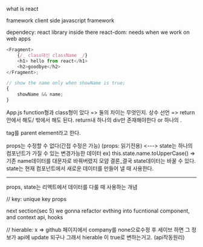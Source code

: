 what is react

framework
client side javascript framework

dependecy: react library inside there
react-dom: needs when we work on web apps

```javascript
<Fragment>
	{/_ class대신 className _/}
	<h1> hello from react</h1>
	<h2>goodbye</h2>
</Fragment>;

// show the name only when showName is true;
{
	showName && name;
}
```

App.js
function형과 class형이 았다 => 둘의 차이는 무엇인지.
상수 선언 => return 안에서 해도/ 밖에서 해도 된다.
return내 하나의 div만 존재해야한다 or 하나의 <fragment>.

<div> tag를 parent element라고 한다.

props는 수정할 수 없다(간접 수정은 가능) (props: 읽기전용)
<---> state는 하나의 컴포넌트가 가질 수 있는 변경가능한 데이터
ex) this.state.name.toUpperCase() => 기존 name데이터를 대문자로 바꿔버렸지 모얌
결론\_결국 state데이터는 바꿀 수 있다.
state는 현재 컴포넌트에서 새로운 데이터를 만들어 낼 때 사용한다.

<hr>

props, state는 리액트에서 데이터를 다룰 때 사용하는 개념

// key: unique key props

next section(sec 5) we gonna refactor evthing into fucntional component, and context api, hooks

// hierable: x => github 페이지에서 company를 none으로수정 후 세이브 하면 그 정보가 api에 update 되구나 그래서 hierable 이 true로 변하는거고. (api작동원리)
